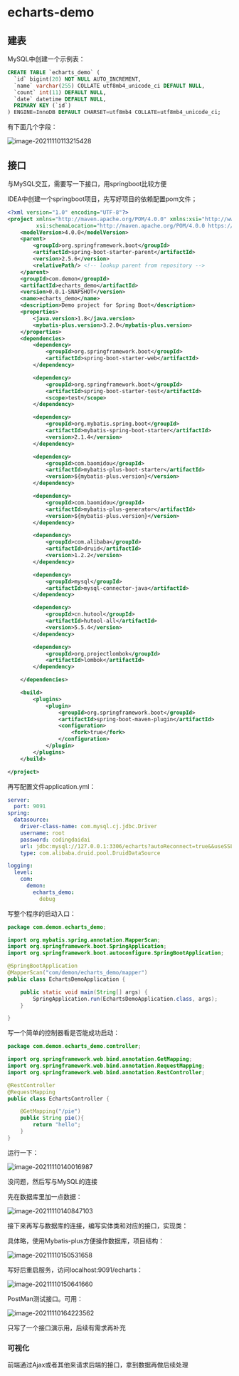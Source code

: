 # echarts-demo



## 建表

MySQL中创建一个示例表：

```sql
CREATE TABLE `echarts_demo` (
  `id` bigint(20) NOT NULL AUTO_INCREMENT,
  `name` varchar(255) COLLATE utf8mb4_unicode_ci DEFAULT NULL,
  `count` int(11) DEFAULT NULL,
  `date` datetime DEFAULT NULL,
  PRIMARY KEY (`id`)
) ENGINE=InnoDB DEFAULT CHARSET=utf8mb4 COLLATE=utf8mb4_unicode_ci;
```

有下面几个字段：

![image-20211110113215428](https://codingdaidai.oss-cn-beijing.aliyuncs.com/img/image-20211110113215428.png)





## 接口

与MySQL交互，需要写一下接口，用springboot比较方便



IDEA中创建一个springboot项目，先写好项目的依赖配置pom文件；

```xml
<?xml version="1.0" encoding="UTF-8"?>
<project xmlns="http://maven.apache.org/POM/4.0.0" xmlns:xsi="http://www.w3.org/2001/XMLSchema-instance"
         xsi:schemaLocation="http://maven.apache.org/POM/4.0.0 https://maven.apache.org/xsd/maven-4.0.0.xsd">
    <modelVersion>4.0.0</modelVersion>
    <parent>
        <groupId>org.springframework.boot</groupId>
        <artifactId>spring-boot-starter-parent</artifactId>
        <version>2.5.6</version>
        <relativePath/> <!-- lookup parent from repository -->
    </parent>
    <groupId>com.demon</groupId>
    <artifactId>echarts_demo</artifactId>
    <version>0.0.1-SNAPSHOT</version>
    <name>echarts_demo</name>
    <description>Demo project for Spring Boot</description>
    <properties>
        <java.version>1.8</java.version>
        <mybatis-plus.version>3.2.0</mybatis-plus.version>
    </properties>
    <dependencies>
        <dependency>
            <groupId>org.springframework.boot</groupId>
            <artifactId>spring-boot-starter-web</artifactId>
        </dependency>

        <dependency>
            <groupId>org.springframework.boot</groupId>
            <artifactId>spring-boot-starter-test</artifactId>
            <scope>test</scope>
        </dependency>

        <dependency>
            <groupId>org.mybatis.spring.boot</groupId>
            <artifactId>mybatis-spring-boot-starter</artifactId>
            <version>2.1.4</version>
        </dependency>

        <dependency>
            <groupId>com.baomidou</groupId>
            <artifactId>mybatis-plus-boot-starter</artifactId>
            <version>${mybatis-plus.version}</version>
        </dependency>

        <dependency>
            <groupId>com.baomidou</groupId>
            <artifactId>mybatis-plus-generator</artifactId>
            <version>${mybatis-plus.version}</version>
        </dependency>

        <dependency>
            <groupId>com.alibaba</groupId>
            <artifactId>druid</artifactId>
            <version>1.2.2</version>
        </dependency>

        <dependency>
            <groupId>mysql</groupId>
            <artifactId>mysql-connector-java</artifactId>
        </dependency>

        <dependency>
            <groupId>cn.hutool</groupId>
            <artifactId>hutool-all</artifactId>
            <version>5.5.4</version>
        </dependency>

        <dependency>
            <groupId>org.projectlombok</groupId>
            <artifactId>lombok</artifactId>
        </dependency>

    </dependencies>

    <build>
        <plugins>
            <plugin>
                <groupId>org.springframework.boot</groupId>
                <artifactId>spring-boot-maven-plugin</artifactId>
                <configuration>
                    <fork>true</fork>
                </configuration>
            </plugin>
        </plugins>
    </build>

</project>
```





再写配置文件application.yml：

```yml
server:
  port: 9091
spring:
  datasource:
    driver-class-name: com.mysql.cj.jdbc.Driver
    username: root
    password: codingdaidai
    url: jdbc:mysql://127.0.0.1:3306/echarts?autoReconnect=true&&useSSL=false&&serverTimezone=GMT%2B8
    type: com.alibaba.druid.pool.DruidDataSource

logging:
  level:
    com:
      demon:
        echarts_demo:
          debug
```



写整个程序的启动入口：

```java
package com.demon.echarts_demo;

import org.mybatis.spring.annotation.MapperScan;
import org.springframework.boot.SpringApplication;
import org.springframework.boot.autoconfigure.SpringBootApplication;

@SpringBootApplication
@MapperScan("com/demon/echarts_demo/mapper")
public class EchartsDemoApplication {

    public static void main(String[] args) {
        SpringApplication.run(EchartsDemoApplication.class, args);
    }

}
```



写一个简单的控制器看是否能成功启动：

```java
package com.demon.echarts_demo.controller;

import org.springframework.web.bind.annotation.GetMapping;
import org.springframework.web.bind.annotation.RequestMapping;
import org.springframework.web.bind.annotation.RestController;

@RestController
@RequestMapping
public class EchartsController {

    @GetMapping("/pie")
    public String pie(){
        return "hello";
    }
}
```



运行一下：

![image-20211110140016987](https://codingdaidai.oss-cn-beijing.aliyuncs.com/img/image-20211110140016987.png)

没问题，然后写与MySQL的连接



先在数据库里加一点数据：

![image-20211110140847103](https://codingdaidai.oss-cn-beijing.aliyuncs.com/img/image-20211110140847103.png)



接下来再写与数据库的连接，编写实体类和对应的接口，实现类：

具体略，使用Mybatis-plus方便操作数据库，项目结构：

![image-20211110150531658](https://codingdaidai.oss-cn-beijing.aliyuncs.com/img/image-20211110150531658.png)



写好后重启服务，访问localhost:9091/echarts：

![image-20211110150641660](https://codingdaidai.oss-cn-beijing.aliyuncs.com/img/image-20211110150641660.png)



PostMan测试接口。可用：

![image-20211110164223562](https://codingdaidai.oss-cn-beijing.aliyuncs.com/img/image-20211110164223562.png)

只写了一个接口演示用，后续有需求再补充



### 可视化

前端通过Ajax或者其他来请求后端的接口，拿到数据再做后续处理

